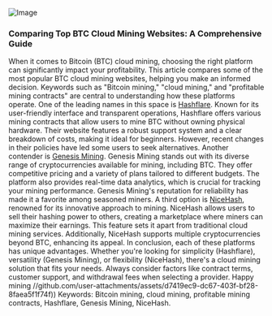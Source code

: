 
![Image](https://github.com/user-attachments/assets/4a25d116-2220-4385-b08e-f287af8fcbc4)
### Comparing Top BTC Cloud Mining Websites: A Comprehensive Guide
When it comes to Bitcoin (BTC) cloud mining, choosing the right platform can significantly impact your profitability. This article compares some of the most popular BTC cloud mining websites, helping you make an informed decision. Keywords such as "Bitcoin mining," "cloud mining," and "profitable mining contracts" are central to understanding how these platforms operate.
One of the leading names in this space is [Hashflare](https://hashflare.io). Known for its user-friendly interface and transparent operations, Hashflare offers various mining contracts that allow users to mine BTC without owning physical hardware. Their website features a robust support system and a clear breakdown of costs, making it ideal for beginners. However, recent changes in their policies have led some users to seek alternatives.
Another contender is [Genesis Mining](https://www.genesis-mining.com). Genesis Mining stands out with its diverse range of cryptocurrencies available for mining, including BTC. They offer competitive pricing and a variety of plans tailored to different budgets. The platform also provides real-time data analytics, which is crucial for tracking your mining performance. Genesis Mining's reputation for reliability has made it a favorite among seasoned miners.
A third option is [NiceHash](https://www.nicehash.com), renowned for its innovative approach to mining. NiceHash allows users to sell their hashing power to others, creating a marketplace where miners can maximize their earnings. This feature sets it apart from traditional cloud mining services. Additionally, NiceHash supports multiple cryptocurrencies beyond BTC, enhancing its appeal.
In conclusion, each of these platforms has unique advantages. Whether you're looking for simplicity (Hashflare), versatility (Genesis Mining), or flexibility (NiceHash), there's a cloud mining solution that fits your needs. Always consider factors like contract terms, customer support, and withdrawal fees when selecting a provider. Happy mining 
 //github.com/user-attachments/assets/d7419ec9-dc67-403f-bf28-8faea5f1f74f))
Keywords: Bitcoin mining, cloud mining, profitable mining contracts, Hashflare, Genesis Mining, NiceHash.
